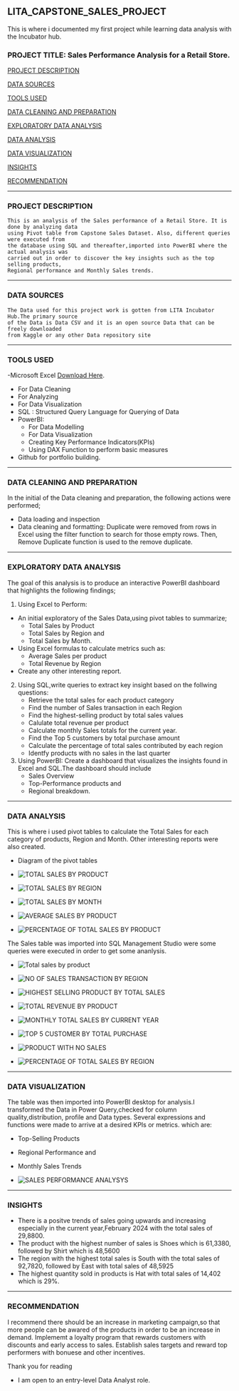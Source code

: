 ## LITA_CAPSTONE_SALES_PROJECT
This is where i documented my first project while learning data analysis with the Incubator hub.
### PROJECT TITLE: Sales Performance Analysis for a Retail Store.

[PROJECT DESCRIPTION](#project-description)
    
[DATA SOURCES](#data-sources)
    
[TOOLS USED](#tools-used)
    
[DATA CLEANING AND PREPARATION](#data-cleaning-and-preparation)
    
[EXPLORATORY DATA ANALYSIS](#exploratory-data-analysis)
    
[DATA ANALYSIS](#data-analysis)
    
[DATA VISUALIZATION](#data-visualization)
    
[INSIGHTS](#insights)

[RECOMMENDATION](#recommendation)
 
---
### PROJECT DESCRIPTION
    This is an analysis of the Sales performance of a Retail Store. It is done by analyzing data 
    using Pivot table from Capstone Sales Dataset. Also, different queries were executed from 
    the database using SQL and thereafter,imported into PowerBI where the actual analysis was
    carried out in order to discover the key insights such as the top selling products,
    Regional performance and Monthly Sales trends.
---
### DATA SOURCES
    The Data used for this project work is gotten from LITA Incubator Hub.The primary source 
    of the Data is Data CSV and it is an open source Data that can be freely downloaded
    from Kaggle or any other Data repository site
---
### TOOLS USED
-Microsoft Excel [Download Here](https://www.microsoft.com).
  - For Data Cleaning
  - For Analyzing
  - For Data Visualization
- SQL : Structured Query Language for Querying of Data
- PowerBI:
  - For Data Modelling
  - For Data Visualization
  - Creating Key Performance Indicators(KPIs)
  - Using DAX Function to perform basic measures
- Github for portfolio building.
 ---
 ### DATA CLEANING AND PREPARATION
  In the initial of the Data cleaning and preparation, the following actions were performed;
   - Data loading and inspection
   - Data cleaning and formatting: Duplicate were removed from rows in Excel using the filter
function to search for those empty rows. Then, Remove Duplicate function is used to the remove duplicate.
---
###  EXPLORATORY DATA ANALYSIS
 The goal of this analysis is to produce an interactive PowerBI dashboard that highlights the following findings; 
 1. Using Excel to Perform:
  - An initial exploratory of the Sales Data,using pivot tables to summarize;
    - Total Sales by Product
    - Total Sales by Region and
    - Total Sales by Month.
  - Using Excel formulas to calculate metrics such as:
    - Average Sales per product
    - Total Revenue by Region
  - Create any other interesting report.
2. Using SQL,write queries to extract key insight based on the follwing questions:
    - Retrieve the total sales for each product category
    - Find the number of Sales transaction in each Region
    - Find the highest-selling product by total sales values
    - Calulate total revenue per product
    - Calculate monthly Sales totals for the current year.
    - Find the Top 5 customers by total purchase amount
    - Calculate the percentage of total sales contributed by each region
    - Identfy products with no sales in the last quarter
3. Using PowerBI: Create a dashboard that visualizes the insights found in Excel and SQL.The dashboard should include
   - Sales Overview
   - Top-Performance products and
   - Regional breakdown.
---
### DATA ANALYSIS
 This is where i used pivot tables to calculate the Total Sales for each category of products, Region and Month.
 Other interesting reports were also created.
- Diagram of the pivot tables
    
 -   ![TOTAL SALES BY PRODUCT](https://github.com/user-attachments/assets/f5a6f6e6-5e7c-4ba6-80e3-f544c20deb82)
   
 -   ![TOTAL SALES BY REGION](https://github.com/user-attachments/assets/cfa5cc2d-ab88-4c8b-b57d-5a22728c0f8c)
   
 -   ![TOTAL SALES BY MONTH](https://github.com/user-attachments/assets/869f096c-c0cc-4b6a-adc9-9ff14a30da73)
   
 -   ![AVERAGE SALES BY PRODUCT](https://github.com/user-attachments/assets/b3ecc395-50e5-4e85-b71f-90bca0464c0c)
   
 -   ![PERCENTAGE OF TOTAL SALES BY PRODUCT](https://github.com/user-attachments/assets/811bf63d-1c9e-476b-ac65-565893c52502)

 The Sales table was imported into SQL Management Studio were some queries were executed in order to get some ananlysis.

- ![Total sales by product](https://github.com/user-attachments/assets/5bce2540-c646-4307-ad2b-bf545b24c3ef)
  
- ![NO OF SALES TRANSACTION BY REGION](https://github.com/user-attachments/assets/d505e4a4-a560-4b3f-8f04-e10140fd0f50)
  
- ![HIGHEST SELLING PRODUCT BY TOTAL SALES](https://github.com/user-attachments/assets/217dff32-6bd1-4844-89dd-434752042321)
  
- ![TOTAL REVENUE BY PRODUCT](https://github.com/user-attachments/assets/57e7107b-ab2f-455d-a10e-191392b3a03d)
  
- ![MONTHLY TOTAL SALES BY CURRENT YEAR](https://github.com/user-attachments/assets/ae255df0-254d-4214-b6be-4221f798a881)
  
- ![TOP 5 CUSTOMER BY TOTAL PURCHASE](https://github.com/user-attachments/assets/2ed912b6-b308-4ff1-a001-759c382058f9)
  
- ![PRODUCT WITH NO SALES](https://github.com/user-attachments/assets/c8a1c772-2940-42e1-8e69-bff50ef401c1)
  
- ![PERCENTAGE OF TOTAL SALES BY REGION](https://github.com/user-attachments/assets/f007eb61-c306-424b-8af3-9f68a373f7dd)

---
### DATA VISUALIZATION
 The table was then imported into PowerBI desktop for analysis.I transformed the Data in Power Query,checked for 
   column quality,distribution, profile and Data types. Several expressions and functions were made to arrive at 
   a desired KPIs or metrics. which are:
  - Top-Selling Products
  - Regional Performance and
  - Monthly Sales Trends
    

- ![SALES PERFORMANCE ANALYSYS](https://github.com/user-attachments/assets/f1974145-6201-488c-bcf4-ac011e0d52b3)

---
### INSIGHTS
 - There is a positve trends of sales going upwards and increasing especially in the current year,February 2024 
 with the total sales of 29,8800.
 - The product with the highest number of sales is Shoes which is 61,3380, followed by Shirt which is 48,5600
 - The region with the highest total sales is South with the total sales of 92,7820, followed by East with total sales of 48,5925
 - The highest quantity sold in products is Hat with total sales of 14,402 which is 29%.
---
### RECOMMENDATION
 I recommend there should be an increase in marketing campaign,so that more people can be awared of the products 
in order to be an increase in demand. Implememt a loyalty program that rewards customers with discounts and early access to sales.
Establish sales targets and reward top performers with bonuese and other incentives.

  Thank you for reading
   - I am open to an entry-level Data Analyst role.
       
